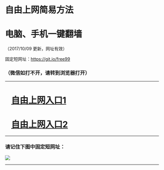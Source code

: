 ﻿# 自由上网简易方法

# 电脑、手机一键翻墙

（2017/10/09 更新，网址有效）

固定短网址：https://git.io/free99

### （微信如打不开，请转到浏览器打开）


***





# &nbsp;&nbsp; <a href="http://ft2494130422.fwq-tz-1001.info/fwqtz01.html?t=100900128371 " target="_blank">自由上网入口1</a>
# &nbsp;&nbsp; <a href="http://ft584418015.fwq-tz-1002.info/fwqtz02.html?t=100900114288 " target="_blank">自由上网入口2</a>
***

### 请记住下图中固定短网址：

<img src="https://s3-us-west-2.amazonaws.com/fwq-1001/yjfq-20170905okok.png" /> 


***

